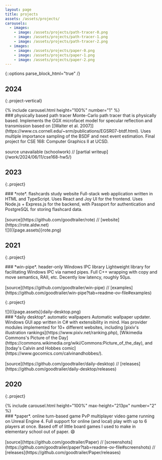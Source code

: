 ```yaml
---
layout: page
title: projects
assets: /assets/projects/
carousels:
  - images:
    - image: /assets/projects/path-tracer-0.png
    - image: /assets/projects/path-tracer-1.png
    - image: /assets/projects/path-tracer-2.png
  - images:
    - image: /assets/projects/paper-0.png
    - image: /assets/projects/paper-1.png
    - image: /assets/projects/paper-2.png
---
```


{::options parse_block_html="true" /}

## 2024

{:.project-vertical}
<div>
{% include carousel.html height="100%" number="1" %}
<div>
### physically based path tracer
Monte-Carlo path tracer that is physically based. Implements the GGX microfacet model for specular reflection and transmission based on [[Walter et al. 2007]](https://www.cs.cornell.edu/~srm/publications/EGSR07-btdf.html). Uses multiple importance sampling of the BSDF and next event estimation. Final project for CSE 168: Computer Graphics II at UCSD.
<br><br>
source unavailable (schoolwork) // [partial writeup](/work/2024/06/11/cse168-hw5/)
</div>
</div>

## 2023

{:.project}
<div>
<div>
### *rote*. flashcards study website
Full-stack web application written in HTML and TypeScript. Uses React and Joy UI for the frontend. Uses Node.js + Express.js for the backend, with Passport for authentication and PostgreSQL for storing flashcard data.
<br><br>
[source](https://github.com/goodtrailer/rote) // [website](https://rote.aldw.net)
</div>
![]({{page.assets}}rote.png)
</div>

## 2021

{:.project}
<div>
<div>
### *win-pipe*. header-only Windows IPC library
Lightweight library for facilitating Windows IPC via named pipes. Full C++ wrapping with copy and move semantics, RAII, etc. Decently low latency, roughly 50µs.
<br><br>
[source](https://github.com/goodtrailer/win-pipe) // [examples](https://github.com/goodtrailer/win-pipe?tab=readme-ov-file#examples)
</div>
</div>

{:.project}
<div>
![]({{page.assets}}daily-desktop.png)
<div>
### *daily desktop*. automatic wallpapers
Automatic wallpaper updater. Windows GUI app written in C# with extensibility in mind. Has provider modules implemented for 10+ different websites, including [pixiv's illustration rankings](https://www.pixiv.net/ranking.php), [Wikimedia Commons's Picture of the Day](https://commons.wikimedia.org/wiki/Commons:Picture_of_the_day), and [today's Calvin and Hobbes comic](https://www.gocomics.com/calvinandhobbes/).
<br><br>
[source](https://github.com/goodtrailer/daily-desktop) // [releases](https://github.com/goodtrailer/daily-desktop/releases)
</div>
</div>

## 2020

{:.project}
<div>
{% include carousel.html height="100%" max-height="213px" number="2" %}
<div>
### *paper*. online turn-based game
PvP multiplayer video game running on Unreal Engine 4. Full support for online (and local) play with up to 6 players at once. Based off of little board games I used to make in elementary school out of paper. 😄
<br><br>
[source](https://github.com/goodtrailer/Paper) // [screenshots](https://github.com/goodtrailer/paper?tab=readme-ov-file#screenshots) // [releases](https://github.com/goodtrailer/Paper/releases)
</div>
</div>
